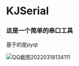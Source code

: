 # KJSerial
 
### 这是一个简单的串口工具
基于的是pyqt

![QQ截图20220318134111](https://user-images.githubusercontent.com/65823167/158944268-ce7990a1-33e9-4c1e-a663-8a4753b6eb56.png)

